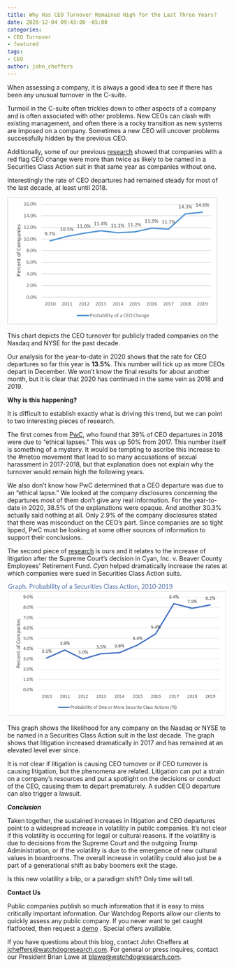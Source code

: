 ```yaml
---
title: Why Has CEO Turnover Remained High for the Last Three Years?
date: 2020-12-04 09:43:00 -05:00
categories:
- CEO Turnover
- featured
tags:
- CEO
author: john_cheffers
---
```


When assessing a company, it is always a good idea to see if there has been any unusual turnover in the C-suite.

Turmoil in the C-suite often trickles down to other aspects of a company and is often associated with other problems. New CEOs can clash with existing management, and often there is a rocky transition as new systems are imposed on a company. Sometimes a new CEO will uncover problems successfully hidden by the previous CEO.

Additionally, some of our previous [research](https://papers.ssrn.com/sol3/papers.cfm?abstract_id=3562785) showed that companies with a red flag CEO change were more than twice as likely to be named in a Securities Class Action suit in that same year as companies without one.

Interestingly the rate of CEO departures had remained steady for most of the last decade, at least until 2018.

![CEO turnover.png](/uploads/CEO%20turnover.png)

This chart depicts the CEO turnover for publicly traded companies on the Nasdaq and NYSE for the past decade.

Our analysis for the year-to-date in 2020 shows that the rate for CEO departures so far this year is **13.5%**. This number will tick up as more CEOs depart in December. We won’t know the final results for about another month, but it is clear that 2020 has continued in the same vein as 2018 and 2019.

**Why is this happening?**

It is difficult to establish exactly what is driving this trend, but we can point to two interesting pieces of research.

The first comes from [PwC](https://www.pwc.com/gx/en/news-room/press-releases/2019/ceo-turnover-record-high.html), who found that 39% of CEO departures in 2018 were due to “ethical lapses.” This was up 50% from 2017. This number itself is something of a mystery. It would be tempting to ascribe this increase to the #metoo movement that lead to so many accusations of sexual harassment in 2017-2018, but that explanation does not explain why the turnover would remain high the following years.

We also don’t know how PwC determined that a CEO departure was due to an “ethical lapse.” We looked at the company disclosures concerning the departures most of them don’t give any real information. For the year-to-date in 2020, 38.5% of the explanations were opaque. And another 30.3% actually said nothing at all. Only 2.9% of the company disclosures stated that there was misconduct on the CEO’s part. Since companies are so tight lipped, PwC must be looking at some other sources of information to support their conclusions.

The second piece of [research](https://blog.watchdogresearch.com/posts/the-post-cyan-paradigm/) is ours and it relates to the increase of litigation after the Supreme Court’s decision in Cyan, Inc. v. Beaver County Employees' Retirement Fund. *Cyan* helped dramatically increase the rates at which companies were sued in Securities Class Action suits.

![Probability of Litigaiton-3491fb.png](/uploads/Probability%20of%20Litigaiton-3491fb.png)

This graph shows the likelihood for any company on the Nasdaq or NYSE to be named in a Securities Class Action suit in the last decade. The graph shows that litigation increased dramatically in 2017 and has remained at an elevated level ever since.

It is not clear if litigation is causing CEO turnover or if CEO turnover is causing litigation, but the phenomena are related. Litigation can put a strain on a company’s resources and put a spotlight on the decisions or conduct of the CEO, causing them to depart prematurely. A sudden CEO departure can also trigger a lawsuit.

***Conclusion***

Taken together, the sustained increases in litigation and CEO departures point to a widespread increase in volatility in public companies. It’s not clear if this volatility is occurring for legal or cultural reasons. If the volatility is due to decisions from the Supreme Court and the outgoing Trump Administration, or if the volatility is due to the emergence of new cultural values in boardrooms. The overall increase in volatility could also just be a part of a generational shift as baby boomers exit the stage.

Is this new volatility a blip, or a paradigm shift? Only time will tell.

**Contact Us**

Public companies publish so much information that it is easy to miss critically important information.  Our Watchdog Reports allow our clients to quickly assess any public company. If you never want to  get caught flatfooted, then request a [demo](https://www.watchdogresearch.com/request_demo) . Special offers available.

If you have questions about this blog, contact John Cheffers at jcheffers@watchdogresearch.com. For general or press inquires, contact our President Brian Lawe at blawe@watchdogresearch.com. 